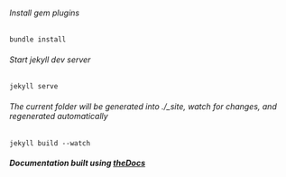 ###### Install gem plugins
```bundle install```

###### Start jekyll dev server
```jekyll serve```

###### The current folder will be generated into ./_site, watch for changes, and regenerated automatically
```jekyll build --watch```

##### Documentation built using [theDocs](http://shamsoft.net/theDocs/index.html)
